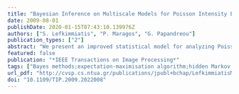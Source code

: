 ```yaml
---
title: "Bayesian Inference on Multiscale Models for Poisson Intensity Estimation: Applications to Photon-Limited Image Denoising"
date: 2009-08-01
publishDate: 2020-01-15T07:43:10.139976Z
authors: ["S. Lefkimmiatis", "P. Maragos", "G. Papandreou"]
publication_types: ["2"]
abstract: "We present an improved statistical model for analyzing Poisson processes, with applications to photon-limited imaging. We build on previous work, adopting a multiscale representation of the Poisson process in which the ratios of the underlying Poisson intensities (rates) in adjacent scales are modeled as mixtures of conjugate parametric distributions. Our main contributions include: 1) a rigorous and robust regularized expectation-maximization (EM) algorithm for maximum-likelihood estimation of the rate-ratio density parameters directly from the noisy observed Poisson data (counts); 2) extension of the method to work under a multiscale hidden Markov tree model (HMT) which couples the mixture label assignments in consecutive scales, thus modeling interscale coefficient dependencies in the vicinity of image edges; 3) exploration of a 2-D recursive quad-tree image representation, involving Dirichlet-mixture rate-ratio densities, instead of the conventional separable binary-tree image representation involving beta-mixture rate-ratio densities; and 4) a novel multiscale image representation, which we term Poisson-Haar decomposition, that better models the image edge structure, thus yielding improved performance. Experimental results on standard images with artificially simulated Poisson noise and on real photon-limited images demonstrate the effectiveness of the proposed techniques."
featured: false
publication: "*IEEE Transactions on Image Processing*"
tags: ["Bayes methods;expectation-maximisation algorithm;hidden Markov models;image denoising;image representation;quadtrees;recursive estimation;stochastic processes;Bayesian inference;Poisson intensity estimation;photon-limited image denoising;statistical model;multiscale image representation;conjugate parametric distribution;regularized expectation-maximization algorithm;maximum-likelihood estimation;rate-ratio density parameters;multiscale hidden Markov tree model;mixture label assignment;interscale coefficient;image edges;2D recursive quad-tree image;Dirichlet-mixture rate-ratio densities;Poisson-Haar decomposition;image edge structure;artificially simulated Poisson noise;Bayesian methods;Image denoising;Hidden Markov models;Image representation;Degradation;Noise level;Additive noise;Image analysis;Robustness;Maximum likelihood estimation;Bayesian inference;expectation-maximization (EM) algorithm;hidden Markov tree (HMT);photon-limited imaging;Poisson-Haar decomposition;Poisson processes;Algorithms;Bayes Theorem;Image Processing", "Computer-Assisted;Markov Chains;Models", "Statistical;Optics and Photonics;Poisson Distribution"]
url_pdf: "http://cvsp.cs.ntua.gr/publications/jpubl+bchap/LefkimmiatisMaragosPapandreou_BayesianMultiscalePoissonIntensityEstimation_ieee-j-ip09.pdf"
doi: "10.1109/TIP.2009.2022008"
---
```


